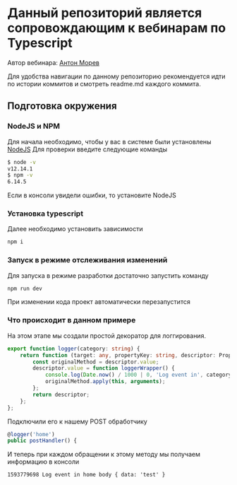 # Данный репозиторий является сопровождающим к вебинарам по Typescript

Автор вебинара: [Антон Морев](https://amorev.ru)

Для удобства навигации по данному репозиторию рекомендуется идти по истории коммитов и смотреть readme.md каждого коммита.

## Подготовка окружения

### NodeJS и NPM

Для начала необходимо, чтобы у вас в системе были установлены [NodeJS](https://nodejs.org/en/download/)
Для проверки введите следующие команды

```bash
$ node -v                       
v12.14.1                        
$ npm -v                        
6.14.5                          
```
 
Если в консоли увидели ошибки, то установите NodeJS

### Установка typescript

Далее необходимо установить зависимости

```bash
npm i 
```

### Запуск в режиме отслеживания изменений

Для запуска в режиме разработки достаточно запустить команду

```bash
npm run dev
```

При изменении кода проект автоматически перезапустится

### Что происходит в данном примере

На этом этапе мы создали простой декоратор для логгирования. 

```typescript
export function logger(category: string) {
    return function (target: any, propertyKey: string, descriptor: PropertyDescriptor) {
        const originalMethod = descriptor.value;
        descriptor.value = function loggerWrapper() {
            console.log(Date.now() / 1000 | 0, 'Log event in', category, 'body', arguments[0].body);
            originalMethod.apply(this, arguments);
        };
        return descriptor;
    };
};
```

Подключили его к нашему POST обработчику
```typescript
@logger('home')
public postHandler() {
```
И теперь при каждом обращении к этому методу мы получаем информацию в консоли
```
1593779698 Log event in home body { data: 'test' }
```
